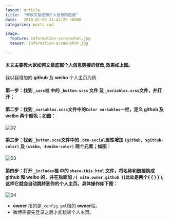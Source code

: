 ```yaml
---
layout: article
title:  "修改文章底部个人信息的链接"
date:   2018-01-02 21:43:25 +0800
categories: posts rwd

image:
  feature: information-screenshot.jpg
  teaser: information-screenshot.jpg
 
---
```


#### 本文主要教大家如何文章底部个人信息链接的修改,效果如上图。 






我以我增加的 **github** 及 **weibo** 个人主页为例


#### 第一步：找到 ```_sass```档 中的 ```_button.scss``` 文件 及 ```_variables.scss```文件，并打开；

#### 第二步：找到 ```_variables.scss```文件中的```Color variables```一栏，定义 **github** 及 **weibo** 两个颜色；如图：

<img src="https://niniupiwofu.github.io/images/variables.scss-screenshot.jpg" alt="02">

#### 第三步：找到 ```_button.scss```文件中的 ```.btn-social```属性增加 ```(github, $github-color)``` 及 ```(weibo, $weibo-color)``` 两个元素；如图：

<img src="https://niniupiwofu.github.io/images/button.scss-screenshot.jpg" alt="03">

#### 第四步：打开 ```_includes```档 中的 ```share-this.html``` 文件，将名称和链接换成 **github** 和 **weibo** 的，并在后面加 ```/{ site.owner.github }```(此处是两个{ {  } } ), 这样它就会自动跳转到你的个人主页。具体操作如下图：

<img src="https://niniupiwofu.github.io/images/html-screenshot.jpg" alt="04">

- **owner** 指的是```_config.yml```档的 **owner**栏。
- 微博需要先登录之后才能跳转个人主页。

